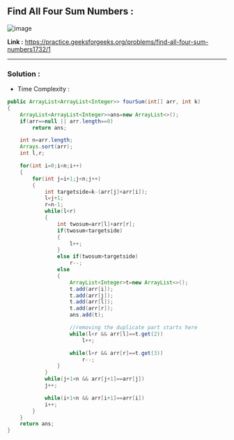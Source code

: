 ## Find All Four Sum Numbers :

![image](https://user-images.githubusercontent.com/23376002/202884889-1b7c9e91-f594-4e5f-ab19-927142a1c349.png)


**Link  :** https://practice.geeksforgeeks.org/problems/find-all-four-sum-numbers1732/1

-------------------------------------------------------------------------------------------------------------------------------------------------------


### Solution :

- Time Complexity :


```java
public ArrayList<ArrayList<Integer>> fourSum(int[] arr, int k) 
{
    ArrayList<ArrayList<Integer>>ans=new ArrayList<>();
    if(arr==null || arr.length==0)
        return ans;

    int n=arr.length;
    Arrays.sort(arr);
    int l,r;

    for(int i=0;i<n;i++)
    {
        for(int j=i+1;j<n;j++)
        {
            int targetside=k-(arr[j]+arr[i]);
            l=j+1;
            r=n-1;
            while(l<r)
            {
                int twosum=arr[l]+arr[r];
                if(twosum<targetside)
                {
                    l++;
                }
                else if(twosum>targetside)
                    r--;
                else
                {
                    ArrayList<Integer>t=new ArrayList<>();
                    t.add(arr[i]);
                    t.add(arr[j]);
                    t.add(arr[l]);
                    t.add(arr[r]);
                    ans.add(t);

                    //removing the duplicate part starts here
                    while(l<r && arr[l]==t.get(2))
                        l++;

                    while(l<r && arr[r]==t.get(3))
                        r--;
                }
            }
            while(j+1<n && arr[j+1]==arr[j])
            j++;

            while(i+1<n && arr[i+1]==arr[i])
            i++;
        }
    }
    return ans;
}

```
